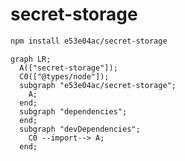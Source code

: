 # secret-storage

~~~~~ sh
npm install e53e04ac/secret-storage
~~~~~

~~~~~ mermaid
graph LR;
  A(["secret-storage"]);
  C0(["@types/node"]);
  subgraph "e53e04ac/secret-storage";
    A;
  end;
  subgraph "dependencies";
  end;
  subgraph "devDependencies";
    C0 --import--> A;
  end;
~~~~~
